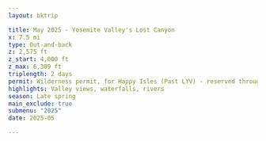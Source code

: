 ```yaml
---
layout: bktrip

title: May 2025 - Yosemite Valley's Lost Canyon
x: 7.5 mi
type: Out-and-back
z: 2,575 ft
z_start: 4,000 ft
z_max: 6,309 ft
triplength: 2 days
permit: Wilderness permit, for Happy Isles (Past LYV) - reserved through Recreation.gov
highlights: Valley views, waterfalls, rivers 
season: Late spring
main_exclude: true
submenu: "2025"
date: 2025-05

---
```

